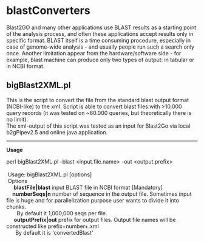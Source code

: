 blastConverters
===============

Blast2GO and many other applications use BLAST results as a starting point of the analysis process, and often these applications accept results only in specific format. BLAST itself is a time consuming procedure, especially in case of genome-wide analysis - and usually people run such a search only once. Another limitation appear from the hardware/software side - for example, blast machine can produce only two types of output: in tabular or in NCBI format.



bigBlast2XML.pl
----------------------

This is the script to convert the file from the standard blast output format (NCBI-like) to the xml. Script is able to convert blast files with >10.000 query records (it was tested on ~60.000 queries, but theoretically there is no limit).
<br>
The xml-output of this script was tested as an input for Blast2Go via local b2gPipev2.5 and online java application.
<hr>
<b>Usage</b>

perl bigBlast2XML.pl -blast <input.file.name> -out <output.prefix>
<br><br>
&nbsp;Usage:   bigBlast2XML.pl [options]
<br>
&nbsp;Options<br>
&nbsp;&nbsp;&nbsp;&nbsp;<b> blastFile|blast</b>  input BLAST file in NCBI format [Mandatory]<br>
&nbsp;&nbsp;&nbsp;&nbsp;<b>numberSeqs|n</b>  number of sequence in the output file. Sometimes input file is huge and for parallelization purpose user wants to divide it into chunks.<br>
&nbsp;&nbsp;&nbsp;&nbsp;&nbsp;&nbsp; By default it 1,000,000 seqs per file.<br>
&nbsp;&nbsp;&nbsp;&nbsp; <b>outputPrefix|out</b> prefix for output files. Output file names will be constructed like prefix+number+.xml<br>
&nbsp;&nbsp;&nbsp;&nbsp;&nbsp;&nbsp;By default it is 'convertedBlast'<br>




